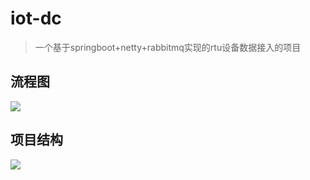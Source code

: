 # iot-dc
> 一个基于springboot+netty+rabbitmq实现的rtu设备数据接入的项目

## 流程图

![](https://image-1257148187.cos.ap-chengdu.myqcloud.com/picgo_img/20181227172837.png)

## 项目结构

![](https://image-1257148187.cos.ap-chengdu.myqcloud.com/picgo_img/20181228092640.png)
